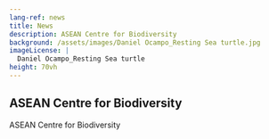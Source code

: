 ```yaml
---
lang-ref: news
title: News
description: ASEAN Centre for Biodiversity
background: /assets/images/Daniel Ocampo_Resting Sea turtle.jpg
imageLicense: |
  Daniel Ocampo_Resting Sea turtle
height: 70vh
---
```


## ASEAN Centre for Biodiversity

ASEAN Centre for Biodiversity
